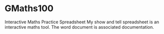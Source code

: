 # GMaths100
Interactive Maths Practice Spreadsheet
My show and tell spreadsheet is an interactive maths tool.
The word document is associated documentation.
